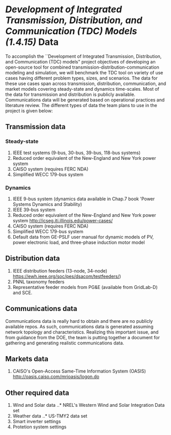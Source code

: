 # *Development of Integrated Transmission, Distribution, and Communication (TDC) Models (1.4.15)* Data 
To accomplish the ``Development of Integrated Transmission, Distribution, and Communication (TDC) models" project objectives of developing an open-source tool for combined transmission-distribution-communication modeling and simulation, we will benchmark the TDC tool on variety of use cases having different problem types, sizes, and scenarios. The data for these use cases span across transmission, distribution, communication, and market models covering steady-state and dynamics time-scales. Most of the data for transmission and distribution is publicly available. Communications data will be generated based on operational practices and literature review. The different types of data the team plans to use in the project is given below:

## Transmission data

  ### Steady-state
    
  1. IEEE test systems (9-bus, 30-bus, 39-bus, 118-bus systems)
  2. Reduced order equivalent of the New-England and New York power system
  3. CAISO system (requires FERC NDA)
  4. Simplified WECC 179-bus system
  
  ### Dynamics

  1. IEEE 9-bus system (dynamics data available in Chap.7 book 'Power Systems Dynamics and Stability)
  2. IEEE 39-bus system
  3. Reduced order equivalent of the New-England and New York power system http://icseg.iti.illinois.edu/power-cases/
  4. CAISO system (requires FERC NDA)
  5. Simplified WECC 179-bus system
  6. Default data from GE-PSLF user manual for dynamic models of PV, power electronic load, and three-phase
     induction motor model

## Distribution data

1. IEEE distribution feeders (13-node, 34-node) https://ewh.ieee.org/soc/pes/dsacom/testfeeders/)
2. PNNL taxonomy feeders
3. Representative feeder models from PG&E (available from GridLab-D) and SCE.

## Communications data
Communications data is really hard to obtain and there are no publicly available repos. As such, communications data is generated assuming network topology and characteristics. Realizing this important issue, and from guidance from the DOE, the team is putting together a document for gathering and generating realistic communications data.

## Markets data
1. CAISO's Open-Access Same-Time Information System (OASIS) http://oasis.caiso.com/mrioasis/logon.do

## Other required data
1.  Wind and Solar data
..* NREL's Western Wind and Solar Integration Data set
2. Weather data
..* US-TMY2 data set
3. Smart inverter settings
4. Protetion system settings

